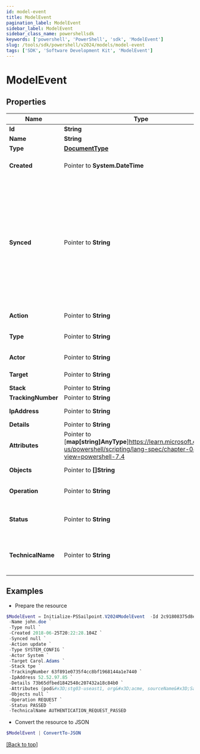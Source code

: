 ```yaml
---
id: model-event
title: ModelEvent
pagination_label: ModelEvent
sidebar_label: ModelEvent
sidebar_class_name: powershellsdk
keywords: ['powershell', 'PowerShell', 'sdk', 'ModelEvent'] 
slug: /tools/sdk/powershell/v2024/models/model-event
tags: ['SDK', 'Software Development Kit', 'ModelEvent']
---
```



# ModelEvent

## Properties

Name | Type | Description | Notes
------------ | ------------- | ------------- | -------------
**Id** |  **String** |  | [required]
**Name** |  **String** |  | [required]
**Type** |  [**DocumentType**](document-type) |  | [required]
**Created** |  Pointer to **System.DateTime** | ISO-8601 date-time referring to the time when the object was created. | [optional] 
**Synced** |  Pointer to **String** | ISO-8601 date-time referring to the date-time when object was queued to be synced into search database for use in the search API.   This date-time changes anytime there is an update to the object, which triggers a synchronization event being sent to the search database.  There may be some delay between the `synced` time and the time when the updated data is actually available in the search API.  | [optional] 
**Action** |  Pointer to **String** | Name of the event as it's displayed in audit reports. | [optional] 
**Type** |  Pointer to **String** | Event type. Refer to [Event Types](https://documentation.sailpoint.com/saas/help/search/index.html#event-types) for a list of event types and their meanings. | [optional] 
**Actor** |  Pointer to **String** | Name of the actor that generated the event. | [optional] 
**Target** |  Pointer to **String** | Name of the target, or recipient, of the event. | [optional] 
**Stack** |  Pointer to **String** | The event's stack. | [optional] 
**TrackingNumber** |  Pointer to **String** | ID of the group of events. | [optional] 
**IpAddress** |  Pointer to **String** | Target system's IP address. | [optional] 
**Details** |  Pointer to **String** | ID of event's details. | [optional] 
**Attributes** |  Pointer to [**map[string]AnyType**]https://learn.microsoft.com/en-us/powershell/scripting/lang-spec/chapter-04?view=powershell-7.4 | Attributes involved in the event. | [optional] 
**Objects** |  Pointer to **[]String** | Objects the event is happening to. | [optional] 
**Operation** |  Pointer to **String** | Operation, or action, performed during the event. | [optional] 
**Status** |  Pointer to **String** | Event status. Refer to [Event Statuses](https://documentation.sailpoint.com/saas/help/search/index.html#event-statuses) for a list of event statuses and their meanings. | [optional] 
**TechnicalName** |  Pointer to **String** | Event's normalized name. This normalized name always follows the pattern of 'objects_operation_status'. | [optional] 

## Examples

- Prepare the resource
```powershell
$ModelEvent = Initialize-PSSailpoint.V2024ModelEvent  -Id 2c91808375d8e80a0175e1f88a575222 `
 -Name john.doe `
 -Type null `
 -Created 2018-06-25T20:22:28.104Z `
 -Synced null `
 -Action update `
 -Type SYSTEM_CONFIG `
 -Actor System `
 -Target Carol.Adams `
 -Stack tpe `
 -TrackingNumber 63f891e0735f4cc8bf1968144a1e7440 `
 -IpAddress 52.52.97.85 `
 -Details 73b65dfbed1842548c207432a18c84b0 `
 -Attributes {pod&#x3D;stg03-useast1, org&#x3D;acme, sourceName&#x3D;SailPoint} `
 -Objects null `
 -Operation REQUEST `
 -Status PASSED `
 -TechnicalName AUTHENTICATION_REQUEST_PASSED
```

- Convert the resource to JSON
```powershell
$ModelEvent | ConvertTo-JSON
```


[[Back to top]](#) 


